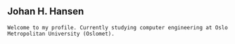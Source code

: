 ## <b> Johan H. Hansen</b> ##
   
    Welcome to my profile. Currently studying computer engineering at Oslo Metropolitan University (Oslomet). 
    
   
